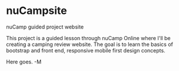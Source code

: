 # nuCampsite
nuCamp guided project website

This project is a guided lesson through nuCamp Online where I'll be creating a camping review website.
The goal is to learn the basics of bootstrap and front end, responsive mobile first design concepts.

Here goes.
-M
